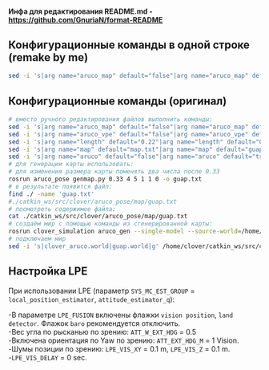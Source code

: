 #### Инфа для редактирования README.md - https://github.com/GnuriaN/format-README
## Конфигурационные команды в одной строке (remake by me)
```bash
sed -i 's|arg name="aruco_map" default="false"|arg name="aruco_map" default="true"|g' /home/clover/catkin_ws/src/clover/clover/launch/aruco.launch;sed -i 's|arg name="aruco_vpe" default="false"|arg name="aruco_vpe" default="true"|g' /home/clover/catkin_ws/src/clover/clover/launch/aruco.launch;sed -i 's|arg name="length" default="0.22"|arg name="length" default="0.33"|g' /home/clover/catkin_ws/src/clover/clover/launch/aruco.launch;sed -i 's|arg name="map" default="map.txt"|arg name="map" default="guap.txt"|g' /home/clover/catkin_ws/src/clover/clover/launch/aruco.launch;sed -i 's|arg name="aruco" default="false"|arg name="aruco" default="true"|g' /home/clover/catkin_ws/src/clover/clover/launch/clover.launch;rosrun aruco_pose genmap.py 0.33 4 5 1 1 0 -o guap.txt;find ./ -name 'guap.txt';rosrun clover_simulation aruco_gen --single-model --source-world=/home/clover/catkin_ws/src/clover/clover_simulation/resources/worlds/clover.world /home/clover/catkin_ws/src/clover/aruco_pose/map/guap.txt > /home/clover/catkin_ws/src/clover/clover_simulation/resources/worlds/guap.world;sed -i 's|clover_aruco.world|guap.world|g' /home/clover/catkin_ws/src/clover/clover_simulation/launch/simulator.launch
```
## Конфигурационные команды (оригинал)

```bash
# вместо ручного редактирования файлов выполнить команды:
sed -i 's|arg name="aruco_map" default="false"|arg name="aruco_map" default="true"|g' /home/clover/catkin_ws/src/clover/clover/launch/aruco.launch
sed -i 's|arg name="aruco_vpe" default="false"|arg name="aruco_vpe" default="true"|g' /home/clover/catkin_ws/src/clover/clover/launch/aruco.launch
sed -i 's|arg name="length" default="0.22"|arg name="length" default="0.33"|g' /home/clover/catkin_ws/src/clover/clover/launch/aruco.launch
sed -i 's|arg name="map" default="map.txt"|arg name="map" default="guap.txt"|g' /home/clover/catkin_ws/src/clover/clover/launch/aruco.launch
sed -i 's|arg name="aruco" default="false"|arg name="aruco" default="true"|g' /home/clover/catkin_ws/src/clover/clover/launch/clover.launch
# для генерации карты использовать:
# для изменения размера карты поменять два числа после 0.33
rosrun aruco_pose genmap.py 0.33 4 5 1 1 0 -o guap.txt
# в результате появится файл:
find ./ -name 'guap.txt'
#./catkin_ws/src/clover/aruco_pose/map/guap.txt
# посмотреть содержимое файла:
cat ./catkin_ws/src/clover/aruco_pose/map/guap.txt
# создаём мир с помощью команды из сгенерированной карты:
rosrun clover_simulation aruco_gen --single-model --source-world=/home/clover/catkin_ws/src/clover/clover_simulation/resources/worlds/clover.world /home/clover/catkin_ws/src/clover/aruco_pose/map/guap.txt > /home/clover/catkin_ws/src/clover/clover_simulation/resources/worlds/guap.world
# подключаем мир
sed -i 's|clover_aruco.world|guap.world|g' /home/clover/catkin_ws/src/clover/clover_simulation/launch/simulator.launch
```
Настройка LPE
-----------
При использовании LPE (параметр ```SYS_MC_EST_GROUP``` = ```local_position_estimator```, ```attitude_estimator_q```):

-В параметре ```LPE_FUSION``` включены флажки ```vision position```, ```land detector```. Флажок ```baro``` рекомендуется отключить.<br>
-Вес угла по рысканью по зрению: ```ATT_W_EXT_HDG``` = 0.5<br>
-Включена ориентация по Yaw по зрению: ```ATT_EXT_HDG_M``` = 1 Vision.<br>
-Шумы позиции по зрению: ```LPE_VIS_XY``` = 0.1 m, ```LPE_VIS_Z``` = 0.1 m.<br>
-```LPE_VIS_DELAY``` = 0 sec.
